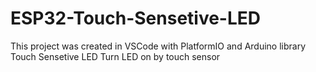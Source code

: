 # ESP32-Touch-Sensetive-LED
This project was created in VSCode with PlatformIO and Arduino library
Touch Sensetive LED
Turn LED on by touch sensor
